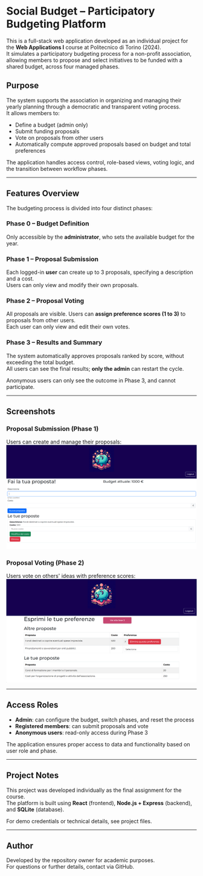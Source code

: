 # Social Budget – Participatory Budgeting Platform

This is a full-stack web application developed as an individual project for the **Web Applications I** course at Politecnico di Torino (2024).  
It simulates a participatory budgeting process for a non-profit association, allowing members to propose and select initiatives to be funded with a shared budget, across four managed phases.

##  Purpose

The system supports the association in organizing and managing their yearly planning through a democratic and transparent voting process.  
It allows members to:

- Define a budget (admin only)
- Submit funding proposals
- Vote on proposals from other users
- Automatically compute approved proposals based on budget and total preferences

The application handles access control, role-based views, voting logic, and the transition between workflow phases.

---

##  Features Overview

The budgeting process is divided into four distinct phases:

### Phase 0 – Budget Definition  
Only accessible by the **administrator**, who sets the available budget for the year.

### Phase 1 – Proposal Submission  
Each logged-in **user** can create up to 3 proposals, specifying a description and a cost.  
Users can only view and modify their own proposals.

### Phase 2 – Proposal Voting  
All proposals are visible. Users can **assign preference scores (1 to 3)** to proposals from other users.  
Each user can only view and edit their own votes.

### Phase 3 – Results and Summary  
The system automatically approves proposals ranked by score, without exceeding the total budget.  
All users can see the final results; **only the admin** can restart the cycle.

Anonymous users can only see the outcome in Phase 3, and cannot participate.

---

## Screenshots

### Proposal Submission (Phase 1)
Users can create and manage their proposals:
![Phase 1](image.png)

### Proposal Voting (Phase 2)
Users vote on others' ideas with preference scores:
![Phase 2](image-1.png)

---

## Access Roles

- **Admin**: can configure the budget, switch phases, and reset the process
- **Registered members**: can submit proposals and vote
- **Anonymous users**: read-only access during Phase 3

The application ensures proper access to data and functionality based on user role and phase.

---

##  Project Notes

This project was developed individually as the final assignment for the course.  
The platform is built using **React** (frontend), **Node.js + Express** (backend), and **SQLite** (database).

For demo credentials or technical details, see project files.

---

## Author

Developed by the repository owner for academic purposes.  
For questions or further details, contact via GitHub.

